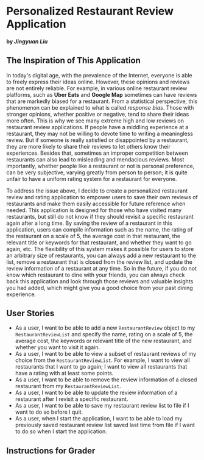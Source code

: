 # Personalized Restaurant Review Application
#### by *Jingyuan Liu*

## The Inspiration of This Application
In today's digital age, with the prevalence of the Internet,
everyone is able to freely express their ideas online. However,
these opinions and reviews are not entirely reliable.
For example, in various online restaurant review platforms, 
such as **Uber Eats** and **Google Map**
sometimes can have reviews that are  markedly biased for a restaurant.
From a statistical perspective, this phenomenon can be
explained to what is called *response bias*. Those with
stronger opinions, whether positive or negative, 
tend to share their ideas more often.
This is why we see many extreme high and low reviews on 
restaurant review applications. If people have a middling 
experience at a restaurant, they may not be willing to devote time to writing
a meaningless review. But if someone is really satisfied 
or disappointed by a restaurant, they are more likely to 
share their reviews to let others know their experiences.
Besides that, sometimes an improper competition between 
restaurants can also lead to misleading and mendacious reviews.
Most importantly, whether people like a restaurant or not
is personal preference, can be very subjective, varying greatly from person to person; 
it is quite unfair to have a uniform rating system for
a restaurant for everyone.

To address the issue above, I decide to create a personalized 
restaurant review and rating application to empower users to save their
own reviews of restaurants and make them easily accessible for future reference when needed. 
This application is designed for those who have visited many 
restaurants, but still do not know if they should revisit a specific 
restaurant again after a long time. By saving the review of a restaurant
in this application, users can compile information such as the name, the rating of 
the restaurant on a scale of 5, the average cost in that restaurant, the relevant title or 
keywords for that restaurant, and whether they want to go again, etc.
The flexibility of this system makes it possible for users to store an arbitrary size of restaurants, you can always 
add a new restaurant to the list, remove a restaurant that is closed from the 
review list, and update the review information of a restaurant at any time.
So in the future, if you do not know which restaurant to dine with your friends,
you can always check back this application and look through those reviews and valuable insights
you had added, which might give you a good choice from your past dining experience.



## User Stories
- As a user, I want to be able to add a new `RestaurantReview` object to my `RestaurantReviewList`
and specify the name, rating on a scale of 5, the average cost, the keywords or relevant title of the 
new restaurant, and whether you want to visit it again.
- As a user, I want to be able to view a subset of restaurant reviews of my choice from 
the `RestaurantReviewList`. For example, I want to view all restaurants that I want to go again;
I want to view all restaurants that have a rating with at least some points.
- As a user, I want to be able to remove the review information of a closed restaurant
  from my `RestaurantReviewList`.
- As a user, I want to be able to update the review information of a restaurant after I revisit 
a specific restaurant.
- As a user, I want to be able to save my restaurant review list to file if I want to do so before I quit.
- As a user, when I start the application, I want to be able to load my 
previously saved restaurant review list saved last time from file if I want to do so when I start the application.
  

## Instructions for Grader